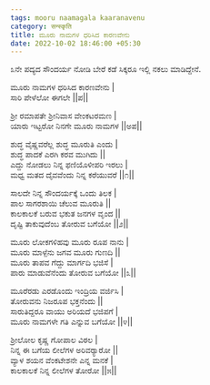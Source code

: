 ```yaml
---
tags: mooru naamagala kaaranavenu
category: सन्स्कृति
title: ಮೂರು ನಾಮಗಳ ಧರಿಸಿದ ಕಾರಣವೇನು
date: 2022-10-02 18:46:00 +05:30
---
```


೩ನೇ ಪದ್ಯದ ಸೌಂದರ್ಯ ನೋಡಿ ಬೇರೆ ಕಡೆ ಸಿಕ್ಕರೂ ಇಲ್ಲಿ ನಕಲು ಮಾಡಿದ್ದೇನೆ.
  
ಮೂರು ನಾಮಗಳ ಧರಿಸಿದ ಕಾರಣವೇನು \|  
ಸಾರಿ ಪೇಳೆಲೋ ಈಗಲೇ \|\|ಪ\|\|  
  
ಶ್ರೀ ರಮಾಪತೇ ಶ್ರೀನಿವಾಸ ವೇಂಕಟರಮಣ \|  
ಯಾರು ಇಟ್ಟರೋ ನಿನಗೇ ಮೂರು ನಾಮಗಳ \|\|ಅಪ\|\|  
  
ಶುದ್ಧ ವೈಷ್ಣವರೆಲ್ಲ ಶುದ್ಧ ಮೂರುತಿ ಎಂದು \|  
ಶುದ್ಧ ಪಾದಕೆ ಎರಗಿ ಕರವ ಮುಗಿದು \|\|  
ಎದ್ದು ನೋಡಲು ನಿನ್ನ ಫಣಿಯೊಳೀಪರಿ ಇರಲು \|  
ಮಧ್ವ ಮತದ ದೈವವೆಂದು ನಿನ್ನ ಕರೆಯುವರೆ \|\|೧\|\|  
  
ಸಾಲದೇ ನಿನ್ನ ಸೌಂದರ್ಯಕ್ಕೆ ಒಂದು ತಿಲಕ \|  
ಪಾಲ ಸಾಗರಶಾಯಿ ಚೆಲುವ ಮೂರುತಿ \|\|  
ಕಾಲಕಾಲಕೆ ಬರುವ ಭಕುತ ಜನಗಳ ವೃಂದ \|\|  
ದೃಷ್ಟಿ ತಾಕುವುದೆಂಬ ತೋರುವ ಬಗೆಯೋ \|\|೨\|\|  
  
ಮೂರು ಲೋಕಗಳಿಹವು ಮೂರು ರೂಪ ನಾನು \|  
ಮೂರು ಮಾಳ್ಪೆನು ಜಗವ ಮೂರು ಗುಣದಿ \|\|  
ಮೂರು ತಾಪವ ಗೆದ್ದು ಮಾರ್ಗದಿ ಭಜಿಸೆ \|  
ಪಾರು ಮಾಡುವೆನೆಂದು ತೋರುವ ಬಗೆಯೋ \|\|೩\|\|  
  
ಮೂರೆರಡು ಎರಡೊಂದು ಇಂದ್ರಿಯ ವರ್ಜಿಸಿ \|  
ತೋರುವನು ನಿಜರೂಪ ಭಕ್ತನೆಂದು \|\|  
ಸಾರುತಿದ್ದರೂ ವಾಯು ಅರಿಯದೆ ಭಜಿಪಗೆ \|  
ಮೂರು ನಾಮಗಳೇ ಗತಿ ಎನ್ನುವ ಬಗೆಯೋ \|\|೪\|\|  
  
ಶ್ರೀಲೋಲ ಕೃಷ್ಣ ಗೋಪಾಲ ವಿಠಲ \|  
ನಿನ್ನ ಈ ಬಗೆಯ ಲೀಲೆಗಳ ಅರಿವರ‍್ಯಾರೋ \|\|  
ವ್ಯಾಳ ಶಯನ ವೆಂಕಟೇಶನೇ ಎನ್ನ ಮನಕೆ \|  
ಕಾಲಕಾಲಕೆ ನಿನ್ನ ಲೀಲೆಗಳ ತೋರೋ \|\|೫\|\|  
